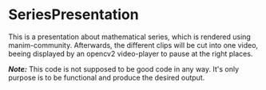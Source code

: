 # SeriesPresentation

This is a presentation about mathematical series, which is rendered using
manim-community.
Afterwards, the different clips will be cut into one video, beeing displayed by
an opencv2 video-player to pause at the right places.

***Note:*** This code is not supposed to be good code in any way.
It's only purpose is to be functional and produce the desired output.
